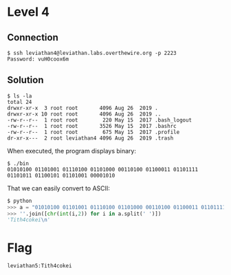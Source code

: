 # Level 4
## Connection
~~~~
$ ssh leviathan4@leviathan.labs.overthewire.org -p 2223
Password: vuH0coox6m
~~~~

## Solution
~~~~
$ ls -la
total 24
drwxr-xr-x  3 root root       4096 Aug 26  2019 .
drwxr-xr-x 10 root root       4096 Aug 26  2019 ..
-rw-r--r--  1 root root        220 May 15  2017 .bash_logout
-rw-r--r--  1 root root       3526 May 15  2017 .bashrc
-rw-r--r--  1 root root        675 May 15  2017 .profile
dr-xr-x---  2 root leviathan4 4096 Aug 26  2019 .trash
~~~~

When executed, the program displays binary:
~~~~
$ ./bin 
01010100 01101001 01110100 01101000 00110100 01100011 01101111 01101011 01100101 01101001 00001010 
~~~~

That we can easily convert to ASCII:
```python
$ python
>>> a = "01010100 01101001 01110100 01101000 00110100 01100011 01101111 01101011 01100101 01101001 00001010"
>>> ''.join([chr(int(i,2)) for i in a.split(' ')])
'Tith4cokei\n'
```

# Flag
~~~~
leviathan5:Tith4cokei
~~~~